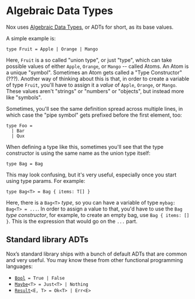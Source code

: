 # Algebraic Data Types

Nox uses [Algebraic Data Types][wiki], or ADTs for short, as its base values.

A simple example is:

```nox
type Fruit = Apple | Orange | Mango
```

Here, `Fruit` is a so called "union type", or just "type", which can take
possible values of either `Apple`, `Orange`, or `Mango` -- called Atoms.  An
Atom is a unique "symbol".  Sometimes an Atom gets called a "Type Constructor"
(???).  Another way of thinking about this is that, in order to create
a variable of type `Fruit`, you'll have to assign it a _value_ of `Apple`,
`Orange`, or `Mango`.  These values aren't "strings" or "numbers" or "objects",
but instead more like "symbols".

Sometimes, you'll see the same definition spread across multiple lines, in
which case the "pipe symbol" gets prefixed before the first element, too:

```nox
type Foo =
  | Bar
  | Qux
```

When defining a type like this, sometimes you'll see that the type constructor
is using the same name as the union type itself:

```nox
type Bag = Bag
```

This may look confusing, but it's very useful, especially once you start using
type params.  For example:


```nox
type Bag<T> = Bag { items: T[] }
```

Here, there is a `Bag<T>` _type_, so you can have a variable of type
`mybag: Bag<T> = ...`.  In order to assign a value to that, you'd have to use
the `Bag` _type constructor_, for example, to create an empty bag, use
`Bag { items: [] }`.  This is the expression that would go on the `...` part.



## Standard library ADTs

Nox’s standard library ships with a bunch of default ADTs that are common and
very useful.  You may know these from other functional programming languages:

* [`Bool`](./Bool.md)` = True | False`
* [`Maybe`](./Maybe.md)`<T> = Just<T> | Nothing`
* [`Result`](./Result.md)`<E, T> = Ok<T> | Err<E>`


[wiki]: https://en.wikipedia.org/wiki/Algebraic_data_type
